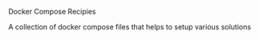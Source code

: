 Docker Compose Recipies

A collection of docker compose files that helps to setup various solutions
